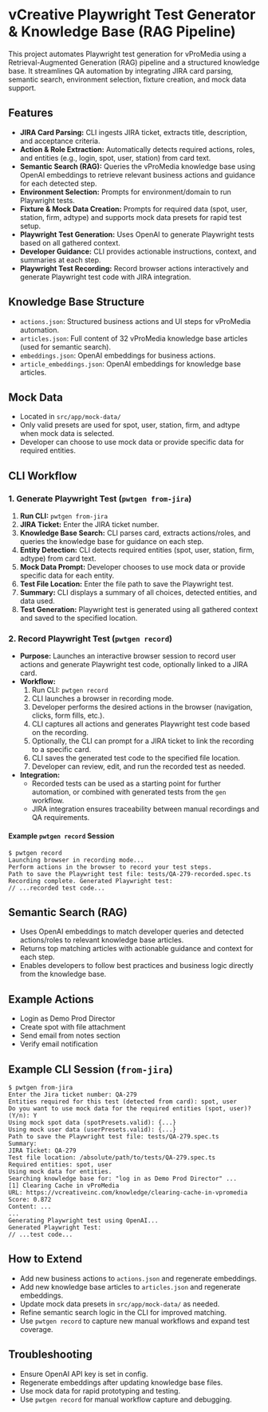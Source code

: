 # vCreative Playwright Test Generator & Knowledge Base (RAG Pipeline)

This project automates Playwright test generation for vProMedia using a Retrieval-Augmented Generation (RAG) pipeline and a structured knowledge base. It streamlines QA automation by integrating JIRA card parsing, semantic search, environment selection, fixture creation, and mock data support.

## Features
- **JIRA Card Parsing:** CLI ingests JIRA ticket, extracts title, description, and acceptance criteria.
- **Action & Role Extraction:** Automatically detects required actions, roles, and entities (e.g., login, spot, user, station) from card text.
- **Semantic Search (RAG):** Queries the vProMedia knowledge base using OpenAI embeddings to retrieve relevant business actions and guidance for each detected step.
- **Environment Selection:** Prompts for environment/domain to run Playwright tests.
- **Fixture & Mock Data Creation:** Prompts for required data (spot, user, station, firm, adtype) and supports mock data presets for rapid test setup.
- **Playwright Test Generation:** Uses OpenAI to generate Playwright tests based on all gathered context.
- **Developer Guidance:** CLI provides actionable instructions, context, and summaries at each step.
- **Playwright Test Recording:** Record browser actions interactively and generate Playwright test code with JIRA integration.

## Knowledge Base Structure
- `actions.json`: Structured business actions and UI steps for vProMedia automation.
- `articles.json`: Full content of 32 vProMedia knowledge base articles (used for semantic search).
- `embeddings.json`: OpenAI embeddings for business actions.
- `article_embeddings.json`: OpenAI embeddings for knowledge base articles.

## Mock Data
- Located in `src/app/mock-data/`
- Only valid presets are used for spot, user, station, firm, and adtype when mock data is selected.
- Developer can choose to use mock data or provide specific data for required entities.

## CLI Workflow
### 1. Generate Playwright Test (`pwtgen from-jira`)
1. **Run CLI:** `pwtgen from-jira`
2. **JIRA Ticket:** Enter the JIRA ticket number.
3. **Knowledge Base Search:** CLI parses card, extracts actions/roles, and queries the knowledge base for guidance on each step.
4. **Entity Detection:** CLI detects required entities (spot, user, station, firm, adtype) from card text.
5. **Mock Data Prompt:** Developer chooses to use mock data or provide specific data for each entity.
6. **Test File Location:** Enter the file path to save the Playwright test.
7. **Summary:** CLI displays a summary of all choices, detected entities, and data used.
8. **Test Generation:** Playwright test is generated using all gathered context and saved to the specified location.

### 2. Record Playwright Test (`pwtgen record`)
- **Purpose:** Launches an interactive browser session to record user actions and generate Playwright test code, optionally linked to a JIRA card.
- **Workflow:**
  1. Run CLI: `pwtgen record`
  2. CLI launches a browser in recording mode.
  3. Developer performs the desired actions in the browser (navigation, clicks, form fills, etc.).
  4. CLI captures all actions and generates Playwright test code based on the recording.
  5. Optionally, the CLI can prompt for a JIRA ticket to link the recording to a specific card.
  6. CLI saves the generated test code to the specified file location.
  7. Developer can review, edit, and run the recorded test as needed.
- **Integration:**
  - Recorded tests can be used as a starting point for further automation, or combined with generated tests from the `gen` workflow.
  - JIRA integration ensures traceability between manual recordings and QA requirements.

#### Example `pwtgen record` Session
```
$ pwtgen record
Launching browser in recording mode...
Perform actions in the browser to record your test steps.
Path to save the Playwright test file: tests/QA-279-recorded.spec.ts
Recording complete. Generated Playwright test:
// ...recorded test code...
```

## Semantic Search (RAG)
- Uses OpenAI embeddings to match developer queries and detected actions/roles to relevant knowledge base articles.
- Returns top matching articles with actionable guidance and context for each step.
- Enables developers to follow best practices and business logic directly from the knowledge base.

## Example Actions
- Login as Demo Prod Director
- Create spot with file attachment
- Send email from notes section
- Verify email notification

## Example CLI Session (`from-jira`)
```
$ pwtgen from-jira
Enter the Jira ticket number: QA-279
Entities required for this test (detected from card): spot, user
Do you want to use mock data for the required entities (spot, user)? (Y/n): Y
Using mock spot data (spotPresets.valid): {...}
Using mock user data (userPresets.valid): {...}
Path to save the Playwright test file: tests/QA-279.spec.ts
Summary:
JIRA Ticket: QA-279
Test file location: /absolute/path/to/tests/QA-279.spec.ts
Required entities: spot, user
Using mock data for entities.
Searching knowledge base for: "log in as Demo Prod Director" ...
[1] Clearing Cache in vProMedia
URL: https://vcreativeinc.com/knowledge/clearing-cache-in-vpromedia
Score: 0.872
Content: ...
...
Generating Playwright test using OpenAI...
Generated Playwright Test:
// ...test code...
```

## How to Extend
- Add new business actions to `actions.json` and regenerate embeddings.
- Add new knowledge base articles to `articles.json` and regenerate embeddings.
- Update mock data presets in `src/app/mock-data/` as needed.
- Refine semantic search logic in the CLI for improved matching.
- Use `pwtgen record` to capture new manual workflows and expand test coverage.

## Troubleshooting
- Ensure OpenAI API key is set in config.
- Regenerate embeddings after updating knowledge base files.
- Use mock data for rapid prototyping and testing.
- Use `pwtgen record` for manual workflow capture and debugging.

